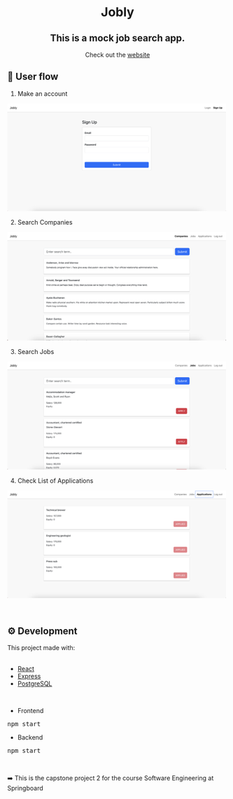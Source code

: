 <h1 align="center">Jobly</h1>

<h2 align="center">This is a mock job search app.</h2>

<p align="center">Check out the  <a href="https://outrageous-back.surge.sh" target="_blank">website</a></p>

<h2>👤 User flow</h2>

1. Make an account
<p>
  <img width="500" src="frontend/img/signup.png" alt="sign up page">
</p>

2. Search Companies
<p>
  <img width="500" src="frontend/img/companies.png" alt="companies">
</p>

3. Search Jobs
<p>
  <img width="500" src="frontend/img/jobs.png" alt="companies">
</p>

4. Check List of Applications
<p>
  <img width="500" src="frontend/img/applications.png" alt="applications">
</p>

<br>

<h2>⚙️ Development</h2>

This project made with:  
<br>

- [React](https://reactjs.org/)
- [Express](https://expressjs.com/)
- [PostgreSQL](https://www.postgresql.org/)

<br>

- Frontend
<pre>
npm start
</pre>

- Backend
<pre>
npm start
</pre>

<br>

<p>➡️  This is the capstone project 2 for the course Software Engineering at Springboard</p>
